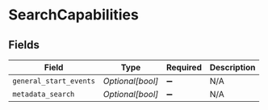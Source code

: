 # SearchCapabilities


## Fields

| Field                  | Type                   | Required               | Description            |
| ---------------------- | ---------------------- | ---------------------- | ---------------------- |
| `general_start_events` | *Optional[bool]*       | :heavy_minus_sign:     | N/A                    |
| `metadata_search`      | *Optional[bool]*       | :heavy_minus_sign:     | N/A                    |